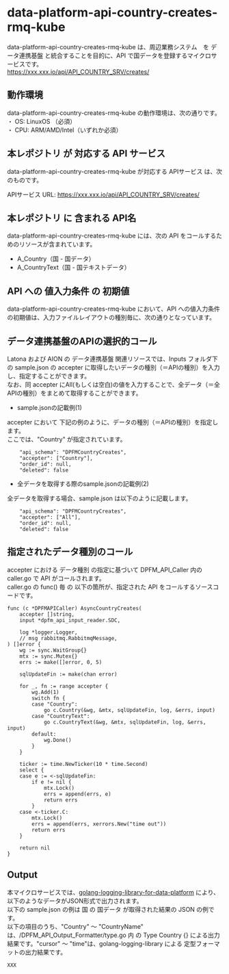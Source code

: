 # data-platform-api-country-creates-rmq-kube

data-platform-api-country-creates-rmq-kube は、周辺業務システム　を データ連携基盤 と統合することを目的に、API で国データを登録するマイクロサービスです。  
https://xxx.xxx.io/api/API_COUNTRY_SRV/creates/

## 動作環境

data-platform-api-country-creates-rmq-kube の動作環境は、次の通りです。    
・ OS: LinuxOS （必須）    
・ CPU: ARM/AMD/Intel（いずれか必須）    


## 本レポジトリ が 対応する API サービス
data-platform-api-country-creates-rmq-kube が対応する APIサービス は、次のものです。  

APIサービス URL: https://xxx.xxx.io/api/API_COUNTRY_SRV/creates/

## 本レポジトリ に 含まれる API名
data-platform-api-country-creates-rmq-kube には、次の API をコールするためのリソースが含まれています。  

* A_Country（国 - 国データ）
* A_CountryText（国 - 国テキストデータ）

## API への 値入力条件 の 初期値
data-platform-api-country-creates-rmq-kube において、API への値入力条件の初期値は、入力ファイルレイアウトの種別毎に、次の通りとなっています。  

## データ連携基盤のAPIの選択的コール

Latona および AION の データ連携基盤 関連リソースでは、Inputs フォルダ下の sample.json の accepter に取得したいデータの種別（＝APIの種別）を入力し、指定することができます。  
なお、同 accepter にAll(もしくは空白)の値を入力することで、全データ（＝全APIの種別）をまとめて取得することができます。  

* sample.jsonの記載例(1)  

accepter において 下記の例のように、データの種別（＝APIの種別）を指定します。  
ここでは、"Country" が指定されています。    
  
```
	"api_schema": "DPFMCountryCreates",
	"accepter": ["Country"],
	"order_id": null,
	"deleted": false
```
  
* 全データを取得する際のsample.jsonの記載例(2)  

全データを取得する場合、sample.json は以下のように記載します。  

```
	"api_schema": "DPFMCountryCreates",
	"accepter": ["All"],
	"order_id": null,
	"deleted": false
```

## 指定されたデータ種別のコール

accepter における データ種別 の指定に基づいて DPFM_API_Caller 内の caller.go で API がコールされます。  
caller.go の func() 毎 の 以下の箇所が、指定された API をコールするソースコードです。  

```
func (c *DPFMAPICaller) AsyncCountryCreates(
	accepter []string,
	input *dpfm_api_input_reader.SDC,

	log *logger.Logger,
	// msg rabbitmq.RabbitmqMessage,
) []error {
	wg := sync.WaitGroup{}
	mtx := sync.Mutex{}
	errs := make([]error, 0, 5)

	sqlUpdateFin := make(chan error)

	for _, fn := range accepter {
		wg.Add(1)
		switch fn {
		case "Country":
			go c.Country(&wg, &mtx, sqlUpdateFin, log, &errs, input)
		case "CountryText":
			go c.CountryText(&wg, &mtx, sqlUpdateFin, log, &errs, input)
		default:
			wg.Done()
		}
	}

	ticker := time.NewTicker(10 * time.Second)
	select {
	case e := <-sqlUpdateFin:
		if e != nil {
			mtx.Lock()
			errs = append(errs, e)
			return errs
		}
	case <-ticker.C:
		mtx.Lock()
		errs = append(errs, xerrors.New("time out"))
		return errs
	}

	return nil
}
```

## Output  
本マイクロサービスでは、[golang-logging-library-for-data-platform](https://github.com/latonaio/golang-logging-library-for-data-platform) により、以下のようなデータがJSON形式で出力されます。  
以下の sample.json の例は 国 の 国データ が取得された結果の JSON の例です。  
以下の項目のうち、"Country" ～ "CountryName" は、/DPFM_API_Output_Formatter/type.go 内 の Type Country {} による出力結果です。"cursor" ～ "time"は、golang-logging-library による 定型フォーマットの出力結果です。  

```
XXX
```
